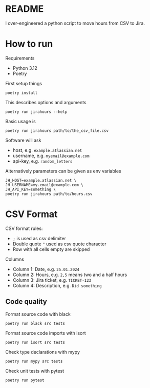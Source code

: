 # README

I over-engineered a python script to move hours from CSV to Jira.


# How to run

Requirements
* Python 3.12
* Poetry

First setup things

    poetry install

This describes options and arguments

    poetry run jirahours --help

Basic usage is

    poetry run jirahours path/to/the_csv_file.csv

Software will ask
* host, e.g. `example.atlassian.net`
* username, e.g. `myemail@example.com`
* api-key, e.g. `random_letters`

Alternatively parameters can be given as env variables

    JH_HOST=example.atlassian.net \
    JH_USERNAME=my.email@example.com \
    JH_API_KEY=something \
    poetry run jirahours path/to/hours.csv


# CSV Format

CSV format rules:
* `;` is used as csv delimiter
* Double quote `"` used as csv quote character
* Row with all cells empty are skipped

Columns
* Column 1: Date, e.g. `25.01.2024`
* Column 2: Hours, e.g. `2,5` means two and a half hours
* Column 3: Jira ticket, e.g. `TICKET-123`
* Column 4: Description, e.g. `Did something`


## Code quality

Format source code with black

    poetry run black src tests

Format source code imports with isort

    poetry run isort src tests

Check type declarations with mypy

    poetry run mypy src tests

Check unit tests with pytest

    poetry run pytest
